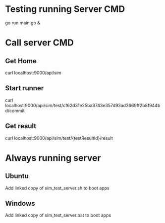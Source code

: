 # Testing running Server CMD
go run main.go &

# Call server CMD
## Get Home
curl localhost:9000/api/sim

## Start runner
curl localhost:9000/api/sim/test/cf62d31e25ba3743e357d93ad3669ff2b8f944bd/commit

## Get result
curl localhost:9000/api/sim/test/{testResultId}/result

# Always running server
## Ubuntu
Add linked copy of sim_test_server.sh to boot apps

## Windows
Add linked copy of sim_test_server.bat to boot apps